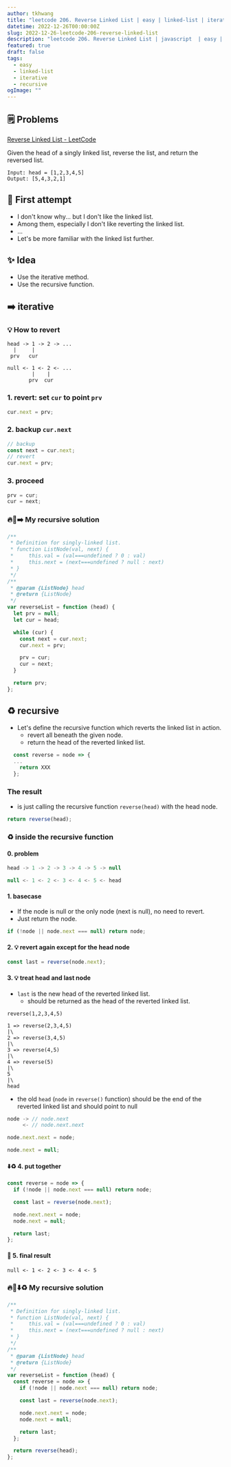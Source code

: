 ```yaml
---
author: tkhwang
title: "leetcode 206. Reverse Linked List | easy | linked-list | iterative | recursive"
datetime: 2022-12-26T00:00:00Z
slug: 2022-12-26-leetcode-206-reverse-linked-list
description: "leetcode 206. Reverse Linked List | javascript  | easy | linked-list | iterative | recursive"
featured: true
draft: false
tags:
  - easy
  - linked-list
  - iterative
  - recursive
ogImage: ""
---
```


## 🗒️ Problems

[Reverse Linked List - LeetCode](https://leetcode.com/problems/reverse-linked-list/)

Given the head of a singly linked list, reverse the list, and return the reversed list.

```
Input: head = [1,2,3,4,5]
Output: [5,4,3,2,1]
```

## 🤔 First attempt

- I don't know why... but I don't like the linked list.
- Among them, especially I don't like reverting the linked list.
- ...
- Let's be more familiar with the linked list further.

## ✨ Idea

- Use the iterative method.
- Use the recursive function.

## ➡️ iterative

### 💡 How to revert

```
head -> 1 -> 2 -> ...
  |     |
 prv   cur

null <- 1 <- 2 <- ...
        |    |
       prv  cur
```

### 1. revert: set `cur` to point `prv`

```javascript
cur.next = prv;
```

### 2. backup `cur.next`

```javascript
// backup
const next = cur.next;
// revert
cur.next = prv;
```

### 3. proceed

```javascript
prv = cur;
cur = next;
```

### 🔥🔗➡️ My recursive solution

```javascript
/**
 * Definition for singly-linked list.
 * function ListNode(val, next) {
 *     this.val = (val===undefined ? 0 : val)
 *     this.next = (next===undefined ? null : next)
 * }
 */
/**
 * @param {ListNode} head
 * @return {ListNode}
 */
var reverseList = function (head) {
  let prv = null;
  let cur = head;

  while (cur) {
    const next = cur.next;
    cur.next = prv;

    prv = cur;
    cur = next;
  }

  return prv;
};
```

## ♻️ recursive

- Let's define the recursive function which reverts the linked list in action.
  - revert all beneath the given node.
  - return the head of the reverted linked list.

```javascript
  const reverse = node => {
  ...
    return XXX
  };
```

### The result

- is just calling the recursive function `reverse(head)` with the head node.

```javascript
return reverse(head);
```

### ♻️ inside the recursive function

#### 0. problem

```javascript
head -> 1 -> 2 -> 3 -> 4 -> 5 -> null

null <- 1 <- 2 <- 3 <- 4 <- 5 <- head
```

#### 1. basecase

- If the node is null or the only node (next is null), no need to revert.
- Just return the node.

```javascript
if (!node || node.next === null) return node;
```

#### 2. 💡 revert again except for the head node

```javascript
const last = reverse(node.next);
```

#### 3. 💡 treat head and last node

- `last` is the new head of the reverted linked list.
  - should be returned as the head of the reverted linked list.

```
reverse(1,2,3,4,5)

1 => reverse(2,3,4,5)
|\
2 => reverse(3,4,5)
|\
3 => reverse(4,5)
|\
4 => reverse(5)
|\
5
|\
head
```

- the old `head` (`node` in `reverse()` function) should be the end of the reverted linked list and should point to null

```javascript
node -> // node.next
     <- // node.next.next

node.next.next = node;
```

```javascript
node.next = null;
```

#### ⬇️♻️ 4. put together

```javascript
const reverse = node => {
  if (!node || node.next === null) return node;

  const last = reverse(node.next);

  node.next.next = node;
  node.next = null;

  return last;
};
```

#### 🔗 5. final result

```
null <- 1 <- 2 <- 3 <- 4 <- 5
```

### 🔥🔗⬇️♻️ My recursive solution

```javascript
/**
 * Definition for singly-linked list.
 * function ListNode(val, next) {
 *     this.val = (val===undefined ? 0 : val)
 *     this.next = (next===undefined ? null : next)
 * }
 */
/**
 * @param {ListNode} head
 * @return {ListNode}
 */
var reverseList = function (head) {
  const reverse = node => {
    if (!node || node.next === null) return node;

    const last = reverse(node.next);

    node.next.next = node;
    node.next = null;

    return last;
  };

  return reverse(head);
};
```
